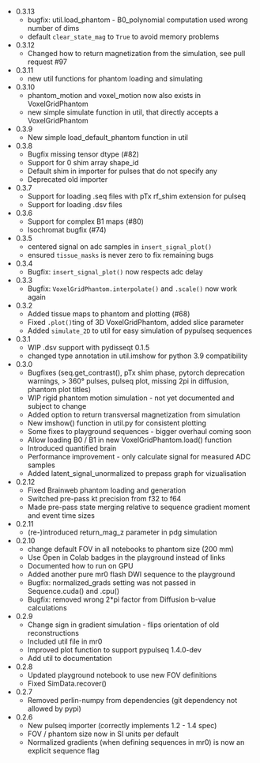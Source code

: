 - 0.3.13
  - bugfix: util.load_phantom - B0_polynomial computation used wrong number of dims
  - default `clear_state_mag` to `True` to avoid memory problems
- 0.3.12
  - Changed how to return magnetization from the simulation, see pull request #97
- 0.3.11
  - new util functions for phantom loading and simulating
- 0.3.10
  - phantom_motion and voxel_motion now also exists in VoxelGridPhantom
  - new simple simulate function in util, that directly accepts a VoxelGridPhantom
- 0.3.9
  - New simple load_default_phantom function in util
- 0.3.8
  - Bugfix missing tensor dtype (#82)
  - Support for 0 shim array shape_id
  - Default shim in importer for pulses that do not specify any
  - Deprecated old importer
- 0.3.7
  - Support for loading .seq files with pTx rf_shim extension for pulseq
  - Support for loading .dsv files
- 0.3.6
  - Support for complex B1 maps (#80)
  - Isochromat bugfix (#74)
- 0.3.5
  - centered signal on adc samples in `insert_signal_plot()`
  - ensured `tissue_masks` is never zero to fix remaining bugs
- 0.3.4
  - Bugfix: `insert_signal_plot()` now respects adc delay
- 0.3.3
  - Bugfix: `VoxelGridPhantom.interpolate()` and `.scale()` now work again
- 0.3.2
  - Added tissue maps to phantom and plotting (#68)
  - Fixed `.plot()`ting of 3D VoxelGridPhantom, added slice parameter
  - Added `simulate_2D` to util for easy simulation of pypulseq sequences
- 0.3.1
  - WIP .dsv support with pydisseqt 0.1.5
  - changed type annotation in util.imshow for python 3.9 compatibility
- 0.3.0
  - Bugfixes (seq.get_contrast(), pTx shim phase, pytorch deprecation warnings, > 360° pulses, pulseq plot, missing 2pi in diffusion, phantom plot titles)
  - WIP rigid phantom motion simulation - not yet documented and subject to change
  - Added option to return transversal magnetization from simulation
  - New imshow() function in util.py for consistent plotting
  - Some fixes to playground sequences - bigger overhaul coming soon
  - Allow loading B0 / B1 in new VoxelGridPhantom.load() function
  - Introduced quantified brain
  - Performance improvement - only calculate signal for measured ADC samples
  - Added latent_signal_unormalized to prepass graph for vizualisation
- 0.2.12
  - Fixed Brainweb phantom loading and generation
  - Switched pre-pass kt precision from f32 to f64
  - Made pre-pass state merging relative to sequence gradient moment and event time sizes
- 0.2.11
  - (re-)introduced return_mag_z parameter in pdg simulation
- 0.2.10
  - change default FOV in all notebooks to phantom size (200 mm)
  - Use Open in Colab badges in the playground instead of links
  - Documented how to run on GPU
  - Added another pure mr0 flash DWI sequence to the playground
  - Bugfix: normalized_grads setting was not passed in Sequence.cuda() and .cpu()
  - Bugfix: removed wrong 2*pi factor from Diffusion b-value calculations
- 0.2.9
  - Change sign in gradient simulation - flips orientation of old reconstructions
  - Included util file in mr0
  - Improved plot function to support pypulseq 1.4.0-dev
  - Add util to documentation
- 0.2.8
  - Updated playground notebook to use new FOV definitions
  - Fixed SimData.recover()
- 0.2.7
  - Removed perlin-numpy from dependencies (git dependency not allowed by pypi)
- 0.2.6
  - New pulseq importer (correctly implements 1.2 - 1.4 spec)
  - FOV / phantom size now in SI units per default
  - Normalized gradients (when defining sequences in mr0) is now an explicit sequence flag
